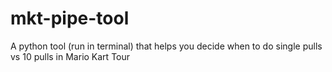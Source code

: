# mkt-pipe-tool
A python tool (run in terminal) that helps you decide when to do single pulls vs 10 pulls in Mario Kart Tour
